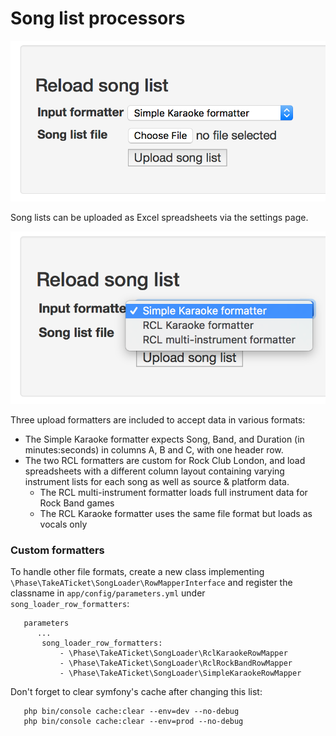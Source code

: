 Song list processors
====================

![Song uploaded](images/songLoader.png)

Song lists can be uploaded as Excel spreadsheets via the settings page.

![Song uploaded](images/songFormatters.png)

Three upload formatters are included to accept data in various formats:

 - The Simple Karaoke formatter expects Song, Band, and Duration (in minutes:seconds) in columns A, B and C, with one header row.
 - The two RCL formatters are custom for Rock Club London, and load spreadsheets with a different column layout containing 
 varying instrument lists for each song as well as source & platform data.
   - The RCL multi-instrument formatter loads full instrument data for Rock Band games
   - The RCL Karaoke formatter uses the same file format but loads as vocals only
   
### Custom formatters
   
To handle other file formats, create a new class implementing `\Phase\TakeATicket\SongLoader\RowMapperInterface` 
and register the classname in `app/config/parameters.yml` under `song_loader_row_formatters`:
   
       parameters
          ...
           song_loader_row_formatters:
               - \Phase\TakeATicket\SongLoader\RclKaraokeRowMapper
               - \Phase\TakeATicket\SongLoader\RclRockBandRowMapper
               - \Phase\TakeATicket\SongLoader\SimpleKaraokeRowMapper
               
Don't forget to clear symfony's cache after changing this list:
              
       php bin/console cache:clear --env=dev --no-debug
       php bin/console cache:clear --env=prod --no-debug
